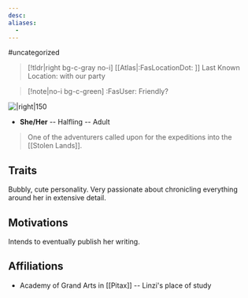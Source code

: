 ```yaml
---
desc: 
aliases:
  - 
---
```

#uncategorized
>[!tldr|right bg-c-gray no-i] [[Atlas|:FasLocationDot: ]] Last Known Location: with our party

>[!note|no-i bg-c-green] :FasUser: Friendly?

![|right|150](linzi.png)

- **She/Her** -- Halfling -- Adult

>One of the adventurers called upon for the expeditions into the [[Stolen Lands]].

## Traits
Bubbly, cute personality. Very passionate about chronicling everything around her in extensive detail.

## Motivations
Intends to eventually publish her writing.

## Affiliations
- Academy of Grand Arts in [[Pitax]] -- Linzi's place of study